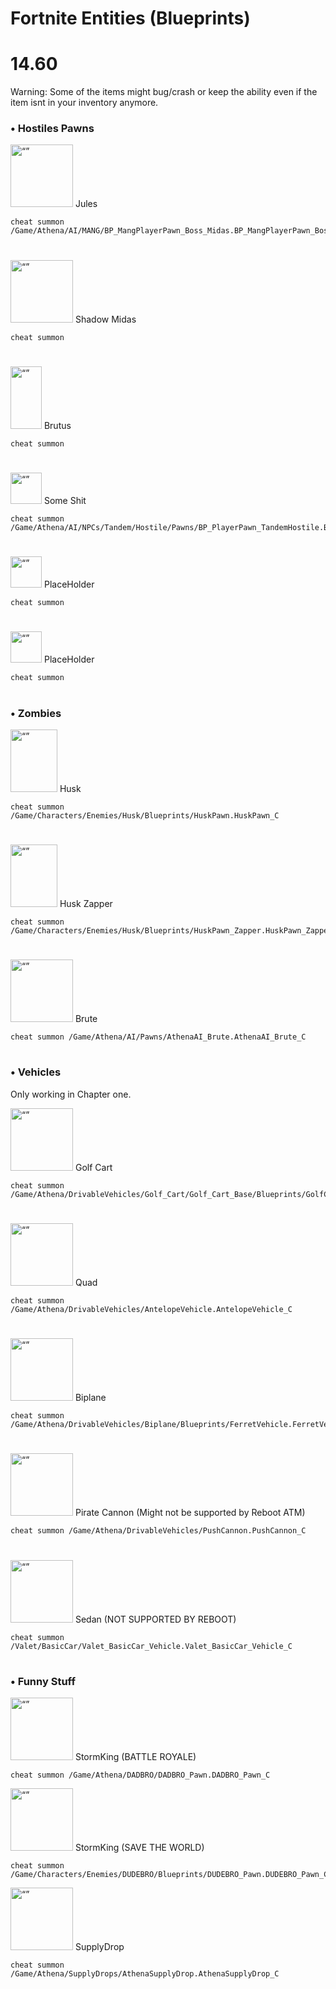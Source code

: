 # Fortnite Entities (Blueprints)

# 14.60
Warning: Some of the items might bug/crash or keep the ability even if the item isnt in your inventory anymore.
### • Hostiles Pawns

<img src="https://static.wikia.nocookie.net/fortnite/images/b/b7/Jules_%28Featured%29_-_Outfit_-_Fortnite.png" alt= “” width="100" height="100"> Jules

```
cheat summon /Game/Athena/AI/MANG/BP_MangPlayerPawn_Boss_Midas.BP_MangPlayerPawn_Boss_Midas_C
```

#
<img src="https://static.wikia.nocookie.net/fortnite/images/e/e6/Shadow_Midas_%28Featured%29_-_Outfit_-_Fortnite.png" alt= “” width="100" height="100"> Shadow Midas

```
cheat summon
```

#
<img src="https://static.wikia.nocookie.net/fortnite/images/5/5a/Brutus.png/revision/latest?cb=20200228114625&path-prefix=fr" alt= “” width="50" height="100"> Brutus

```
cheat summon 
```

#
<img src="" alt= “” width="50" height="50"> Some Shit

```
cheat summon /Game/Athena/AI/NPCs/Tandem/Hostile/Pawns/BP_PlayerPawn_TandemHostile.BP_PlayerPawn_TandemHostile_C
```

#
<img src="" alt= “” width="50" height="50"> PlaceHolder

```
cheat summon 
```

#
<img src="" alt= “” width="50" height="50"> PlaceHolder

```
cheat summon 
```
#
### • Zombies

<img src="https://static.wikia.nocookie.net/fortnite/images/f/f2/Husk_-_A.I_-_Fortnite.png" alt= “” width="75" height="100"> Husk

```
cheat summon /Game/Characters/Enemies/Husk/Blueprints/HuskPawn.HuskPawn_C
```
#

<img src="https://static.wikia.nocookie.net/fortnite/images/c/c7/Zapper_Husk_-_Monster_-_Fortnite.png" alt= “” width="75" height="100"> Husk Zapper

```
cheat summon /Game/Characters/Enemies/Husk/Blueprints/HuskPawn_Zapper.HuskPawn_Zapper_C
```
#
<img src="https://static.wikia.nocookie.net/fortnite/images/f/f1/Cube_Brute_-_Creatures_-_Fortnite.png" alt= “” width="100" height="100"> Brute

```
cheat summon /Game/Athena/AI/Pawns/AthenaAI_Brute.AthenaAI_Brute_C
```
#
### • Vehicles

Only working in Chapter one.

<img src="https://static.wikia.nocookie.net/fortnite/images/2/20/ATK_-_Vehicle_-_Fortnite.png" alt= “” width="100" height="100"> Golf Cart

```
cheat summon /Game/Athena/DrivableVehicles/Golf_Cart/Golf_Cart_Base/Blueprints/GolfCartVehicleSK.GolfCartVehicleSK_C
```

#
<img src="https://static.wikia.nocookie.net/fortnite_gamepedia/images/8/80/Quadcrasher_icon.png" alt= “” width="100" height="100"> Quad

```
cheat summon /Game/Athena/DrivableVehicles/AntelopeVehicle.AntelopeVehicle_C
```

#
<img src="https://static.wikia.nocookie.net/fortnite/images/6/6a/X-4_Stormwing_-_Vehicle_-_Fortnite.png" alt= “” width="100" height="100"> Biplane

```
cheat summon /Game/Athena/DrivableVehicles/Biplane/Blueprints/FerretVehicle.FerretVehicle_C
```
#
<img src="https://static.wikia.nocookie.net/fortnite_gamepedia/images/d/db/PirateCannonSpawner.png" alt= “” width="100" height="100"> Pirate Cannon (Might not be supported by Reboot ATM)

```
cheat summon /Game/Athena/DrivableVehicles/PushCannon.PushCannon_C
```

#
<img src="https://static.wikia.nocookie.net/fortnite_gamepedia/images/8/8a/Prevalent_Vehicle.png/" alt= “” width="100" height="100"> Sedan (NOT SUPPORTED BY REBOOT)

```
cheat summon /Valet/BasicCar/Valet_BasicCar_Vehicle.Valet_BasicCar_Vehicle_C
```
#
### • Funny Stuff

<img src="https://images-wixmp-ed30a86b8c4ca887773594c2.wixmp.com/i/2fea277d-540b-42af-b152-782940dc49ef/ddo3peq-63938573-090b-4bd7-acc6-228ed31e95d1.png" alt= “” width="100" height="100"> StormKing (BATTLE ROYALE)

```
cheat summon /Game/Athena/DADBRO/DADBRO_Pawn.DADBRO_Pawn_C
```

<img src="https://images-wixmp-ed30a86b8c4ca887773594c2.wixmp.com/i/2fea277d-540b-42af-b152-782940dc49ef/ddo3peq-63938573-090b-4bd7-acc6-228ed31e95d1.png" alt= “” width="100" height="100"> StormKing (SAVE THE WORLD)

```
cheat summon /Game/Characters/Enemies/DUDEBRO/Blueprints/DUDEBRO_Pawn.DUDEBRO_Pawn_C
```

<img src="https://static.wikia.nocookie.net/fortnite/images/3/37/Supply_Drop_-_Chests_-_Fortnite.png" alt= “” width="100" height="100"> SupplyDrop

```
cheat summon /Game/Athena/SupplyDrops/AthenaSupplyDrop.AthenaSupplyDrop_C
```


